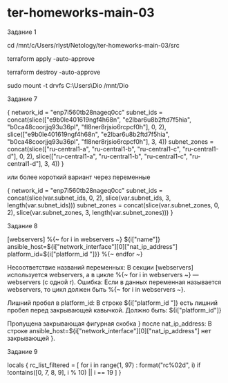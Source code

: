 # ter-homeworks-main-03

Задание 1

cd /mnt/c/Users/rlyst/Netology/ter-homeworks-main-03/src

terraform apply -auto-approve

terraform destroy -auto-approve

sudo mount -t drvfs C:\Users\Dio /mnt/Dio 

Задание 7

{
  network_id = "enp7i560tb28nageq0cc"
  subnet_ids = concat(slice(["e9b0le401619ngf4h68n", "e2lbar6u8b2ftd7f5hia", "b0ca48coorjjq93u36pl", "fl8ner8rjsio6rcpcf0h"], 0, 2), slice(["e9b0le401619ngf4h68n", "e2lbar6u8b2ftd7f5hia", "b0ca48coorjjq93u36pl", "fl8ner8rjsio6rcpcf0h"], 3, 4))
  subnet_zones = concat(slice(["ru-central1-a", "ru-central1-b", "ru-central1-c", "ru-central1-d"], 0, 2), slice(["ru-central1-a", "ru-central1-b", "ru-central1-c", "ru-central1-d"], 3, 4))
}

или более короткий вариант через переменные

{
  network_id = "enp7i560tb28nageq0cc"
  subnet_ids = concat(slice(var.subnet_ids, 0, 2), slice(var.subnet_ids, 3, length(var.subnet_ids)))
  subnet_zones = concat(slice(var.subnet_zones, 0, 2), slice(var.subnet_zones, 3, length(var.subnet_zones)))
}

Задание 8

[webservers]
%{~ for i in webservers ~}
${i["name"]} ansible_host=${i["network_interface"][0]["nat_ip_address"] platform_id=${i["platform_id "]}}
%{~ endfor ~}

Несоответствие названий переменных:
В секции [webservers] используется webservers, а в цикле %{~ for i in webservers ~} — webservers (с одной r).
Ошибка: Если в данных переменная называется webservers, то цикл должен быть %{~ for i in webservers ~}.

Лишний пробел в platform_id:
В строке ${i["platform_id "]} есть лишний пробел перед закрывающей кавычкой.
Должно быть: ${i["platform_id"]}

Пропущена закрывающая фигурная скобка } после nat_ip_address:
В строке ansible_host=${i["network_interface"][0]["nat_ip_address"] нет закрывающей }.

Задание 9

locals {
  rc_list_filtered = [
    for i in range(1, 97) : format("rc%02d", i)
    if !contains([0, 7, 8, 9], i % 10) || i == 19
  ]
}